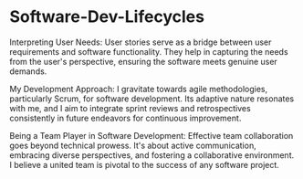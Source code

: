 # Software-Dev-Lifecycles

Interpreting User Needs:
User stories serve as a bridge between user requirements and software functionality. They help in capturing the needs from the user's perspective, ensuring the software meets genuine user demands.

My Development Approach:
I gravitate towards agile methodologies, particularly Scrum, for software development. Its adaptive nature resonates with me, and I aim to integrate sprint reviews and retrospectives consistently in future endeavors for continuous improvement.

Being a Team Player in Software Development:
Effective team collaboration goes beyond technical prowess. It's about active communication, embracing diverse perspectives, and fostering a collaborative environment. I believe a united team is pivotal to the success of any software project.
